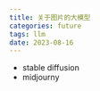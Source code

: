 ```yaml
---
title: 关于图片的大模型
categories: future
tags: llm
date: 2023-08-16
---
```


- stable diffusion
- midjourny